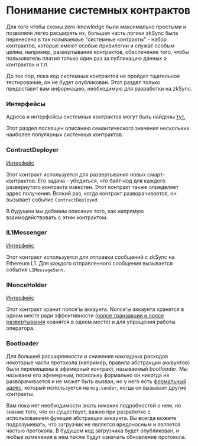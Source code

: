 # Понимание системных контрактов

Для того чтобы схемы zero-knowledge были максимально простыми и позволяли легко расширять их, большая часть логики zkSync была перенесена в так называемые "системные контракты" - набор контрактов, которые имеют особые привилегии и служат особым целям, например, развертывание контрактов, обеспечение того, чтобы пользователь платил только один раз за публикацию данных о контрактах и т.п.&#x20;

До тех пор, пока код системных контрактов не пройдет тщательное тестирование, он не будет опубликован. Этот раздел только предоставит вам информацию, необходимую для разработки на zkSync.

### Интерфейсы <a href="#interfaces" id="interfaces"></a>

Адреса и интерфейсы системных контрактов могут быть найдены [тут.](https://github.com/matter-labs/v2-testnet-contracts/blob/main/l2/system-contracts/Constants.sol)

Этот раздел посвящен описанию семантического значения нескольких наиболее популярных системных контрактов.

### ContractDeployer <a href="#contractdeployer" id="contractdeployer"></a>

[Интерфейс](https://github.com/matter-labs/v2-testnet-contracts/blob/6a93ff85d33dfff0008624eb9777d5a07a26c55d/l2/system-contracts/interfaces/IContractDeployer.sol#L5)

Этот контракт используется для развертывания новых смарт-контрактов. Его задача - убедиться, что байт-код для каждого развернутого контракта известен. Этот контракт также определяет адрес получения. Всякий раз, когда контракт разворачивается, он вызывает событие `ContractDeployed`.&#x20;

В будущем мы добавим описание того, как напрямую взаимодействовать с этим контрактом.

### IL1Messenger <a href="#il1messenger" id="il1messenger"></a>

[Интерфейс](https://github.com/matter-labs/v2-testnet-contracts/blob/6a93ff85d33dfff0008624eb9777d5a07a26c55d/l2/system-contracts/interfaces/IL1Messenger.sol#L5)

Этот контракт используется для отправки сообщений с zkSync на Ethereum L1. Для каждого отправленного сообщения вызывается события `L1MessageSent.`

### INonceHolder <a href="#inonceholder" id="inonceholder"></a>

[Интерфейс](https://github.com/matter-labs/v2-testnet-contracts/blob/6a93ff85d33dfff0008624eb9777d5a07a26c55d/l2/system-contracts/interfaces/INonceHolder.sol#L5)

Этот контракт хранит nonce'ы аккаунта. Nonce'ы аккаунта хранятся в одном месте ради эффективности ([nonce транзакции и nonce развертывания](https://v2-docs.zksync.io/dev/zksync-v2/contracts.html#differences-in-create-behaviour) хранятся в одном месте) и для упрощения работы оператора.

### Bootloader <a href="#bootloader" id="bootloader"></a>

Для большей расширяемости и снижения накладных расходов некоторые части протокола (например, правила абстракции аккаунтов) были перемещены в эфемерный контракт, называемый _bootloader_. Мы называем его эфемерным, поскольку формально он никогда не разворачивается и не может быть вызван, но у него есть [формальный адрес](https://github.com/matter-labs/v2-testnet-contracts/blob/6a93ff85d33dfff0008624eb9777d5a07a26c55d/l2/system-contracts/Constants.sol#L19), который используется на `msg.sender`, когда он вызывает другие контракты.

Вам пока нет необходимости знать никаких подробностей о нем, но знание того, что он существует, важно при разработке с использованием функции абстракции аккаунта. Вы всегда можете подразумевать, что загрузчик не является вредоносным и является частью протокола. В будущем код загрузчика будет опубликован, и любые изменения в нем также будут означать обновление протокола.
